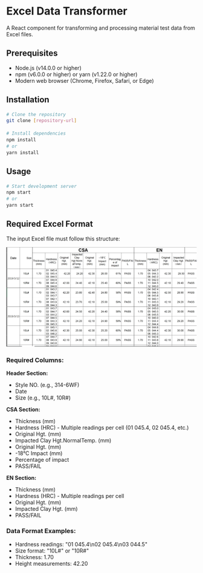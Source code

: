 # Excel Data Transformer

A React component for transforming and processing material test data from Excel files.

## Prerequisites

- Node.js (v14.0.0 or higher)
- npm (v6.0.0 or higher) or yarn (v1.22.0 or higher)
- Modern web browser (Chrome, Firefox, Safari, or Edge)

## Installation

```bash
# Clone the repository
git clone [repository-url]

# Install dependencies
npm install
# or
yarn install
```

## Usage

```bash
# Start development server
npm start
# or
yarn start
```

## Required Excel Format

The input Excel file must follow this structure:

![Excel Format Example](format_example.png)

### Required Columns:

**Header Section:**

- Style NO. (e.g., 314-6WF)
- Date
- Size (e.g., 10L#, 10R#)

**CSA Section:**

- Thickness (mm)
- Hardness (HRC) - Multiple readings per cell (01 045.4, 02 045.4, etc.)
- Original Hgt. (mm)
- Impacted Clay Hgt.NormalTemp. (mm)
- Original Hgt. (mm)
- -18°C Impact (mm)
- Percentage of impact
- PASS/FAIL

**EN Section:**

- Thickness (mm)
- Hardness (HRC) - Multiple readings per cell
- Original Hgt. (mm)
- Impacted Clay Hgt. (mm)
- PASS/FAIL

### Data Format Examples:

- Hardness readings: "01 045.4\n02 045.4\n03 044.5"
- Size format: "10L#" or "10R#"
- Thickness: 1.70
- Height measurements: 42.20
